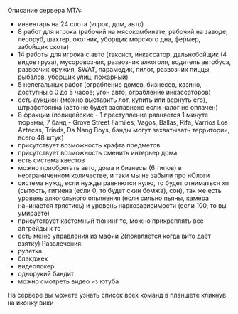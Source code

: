 Описание сервера MTA:
- инвентарь на 24 слота (игрок, дом, авто)
- 8 работ для игрока (рабочий на мясокомбинате, рабочий на заводе, лесоруб, шахтер, охотник, уборщик морского дна, фермер, забойщик скота)
- 14 работы для игрока с авто (таксист, инкассатор, дальнобойщик (4 видов груза), мусоровозчик, развозчик алкоголя, водитель автобуса, развозчик оружия, SWAT, парамедик, пилот, развозчик пиццы, рыбалов, уборщик улиц, пожарный)
- 5 нелегальных работ (ограбление домов, бизнесов, казино, доступны с 0 до 5 часов; угон авто; ограбление инкассаторов)
- есть аукцион (можно выставить лот, купить или вернуть его), штрафстоянка (авто не будет заспавнено если налог не оплачен)
- 8 фракции (полицейские - 1 преступление равняется 1 минуте тюрьмы; 7 банд - Grove Street Familes, Vagos, Ballas, Rifa, Varrios Los Aztecas, Triads, Da Nang Boys, банды могут захватывать территории, всего 48 штук)
- присутствует возможность крафта предметов
- присутствует возможность сменить интерьер дома
- есть система квестов
- можно приобретать авто, дома и бизнесы (6 типов) в неограниченном количестве, и таки мы не забыли про нОлоги
- система нужд, если нужды равняются нулю, то будет отниматься хп (сытость, гигиена (если 0, то будет скин бомжа), сон), так же есть уровень алкогольного опьянения (если сильно пьяны, камера начинается трястись) и уровень наркозависимости (если 100, то вы умираете)
- присутствует кастомный тюнинг тс, можно прикреплять все апгрейды к тс
- есть меню управления из мафии 2(появляется когда вито даёт взятку)
Развлечения:
- рулетка
- блэкджек
- видеопокер
- однорукий бандит
- можно смотреть видео из ютуба

На сервере вы можете узнать список всех команд в планшете кликнув на иконку вики
